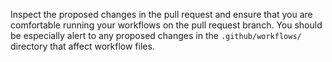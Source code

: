 Inspect the proposed changes in the pull request and ensure that you are comfortable running your workflows on the pull request branch. You should be especially alert to any proposed changes in the `.github/workflows/` directory that affect workflow files.

